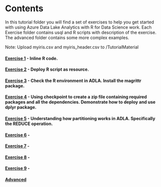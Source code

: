 # Contents


In this tutorial folder you will find a set of exercises to help you get started with using Azure Data Lake Analytics with R for Data Science work. Each Exercise folder contains usql and R scripts with description of the exercise. The advanced folder contains some more complex examples.

Note: Upload myiris.csv and myiris_header.csv to /TutorialMaterial 

#### [Exercise 1](../Tutorial/Exercise1/) - Inline R code.
#### [Exercise 2](../Tutorial/Exercise2/) - Deploy R script as resource.
#### [Exercise 3](../Tutorial/Exercise3/) - Check the R environment in ADLA. Install the magrittr package.
#### [Exercise 4](../Tutorial/Exercise4/) - Using checkpoint to create a zip file containing required packages and all the dependencies. Demonstrate how to deploy and use dplyr package.
#### [Exercise 5](../Tutorial/Exercise5/) - Understanding how partitioning works in ADLA. Specifically the REDUCE operation. 
#### [Exercise 6](../Tutorial/Exercise6/) - 
#### [Exercise 7](../Tutorial/Exercise7/) - 
#### [Exercise 8](../Tutorial/Exercise8/) - 
#### [Exercise 9](../Tutorial/Exercise9/) - 
#### [Advanced](../Tutorial/Advanced/)

